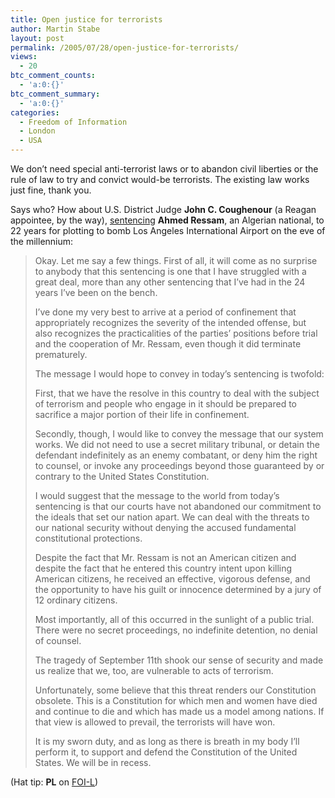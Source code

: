 ```yaml
---
title: Open justice for terrorists
author: Martin Stabe
layout: post
permalink: /2005/07/28/open-justice-for-terrorists/
views:
  - 20
btc_comment_counts:
  - 'a:0:{}'
btc_comment_summary:
  - 'a:0:{}'
categories:
  - Freedom of Information
  - London
  - USA
---
```

We don&rsquo;t need special anti-terrorist laws or to abandon civil liberties or the rule of law to try and convict would-be terrorists. The existing law works just fine, thank you.

Says who? How about U.S. District Judge **John C. Coughenour** (a Reagan appointee, by the way), [sentencing][1] **Ahmed Ressam**, an Algerian national, to 22 years for plotting to bomb Los Angeles International Airport on the eve of the millennium:

> Okay. Let me say a few things. First of all, it will come as no surprise to anybody that this sentencing is one that I have struggled with a great deal, more than any other sentencing that I&rsquo;ve had in the 24 years I&rsquo;ve been on the bench.
> 
> I&rsquo;ve done my very best to arrive at a period of confinement that appropriately recognizes the severity of the intended offense, but also recognizes the practicalities of the parties&rsquo; positions before trial and the cooperation of Mr. Ressam, even though it did terminate prematurely.
> 
> The message I would hope to convey in today&rsquo;s sentencing is twofold:
> 
> First, that we have the resolve in this country to deal with the subject of terrorism and people who engage in it should be prepared to sacrifice a major portion of their life in confinement.
> 
> Secondly, though, I would like to convey the message that our system works. We did not need to use a secret military tribunal, or detain the defendant indefinitely as an enemy combatant, or deny him the right to counsel, or invoke any proceedings beyond those guaranteed by or contrary to the United States Constitution.
> 
> I would suggest that the message to the world from today&rsquo;s sentencing is that our courts have not abandoned our commitment to the ideals that set our nation apart. We can deal with the threats to our national security without denying the accused fundamental constitutional protections.
> 
> Despite the fact that Mr. Ressam is not an American citizen and despite the fact that he entered this country intent upon killing American citizens, he received an effective, vigorous defense, and the opportunity to have his guilt or innocence determined by a jury of 12 ordinary citizens.
> 
> Most importantly, all of this occurred in the sunlight of a public trial. There were no secret proceedings, no indefinite detention, no denial of counsel.
> 
> The tragedy of September 11th shook our sense of security and made us realize that we, too, are vulnerable to acts of terrorism.
> 
> Unfortunately, some believe that this threat renders our Constitution obsolete. This is a Constitution for which men and women have died and continue to die and which has made us a model among nations. If that view is allowed to prevail, the terrorists will have won.
> 
> It is my sworn duty, and as long as there is breath in my body I&rsquo;ll perform it, to support and defend the Constitution of the United States. We will be in recess.

(Hat tip: **PL** on [FOI-L][2])

 [1]: http://seattlepi.nwsource.com/local/aplocal_story.asp?category=6420&slug=WA%20Millennium%20Terror%20Judge
 [2]: http://www.nfoic.org/FOIL.html